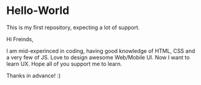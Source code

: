 # Hello-World
This is my first repository, expecting a lot of support.

Hi Freinds,

I am mid-experinced in coding, having good knowledge of HTML, CSS and a very few of JS.
Love to design awesome Web/Mobile UI. Now I want to learn UX. Hope all of you support me to learn.

Thanks in advance! 
:)

